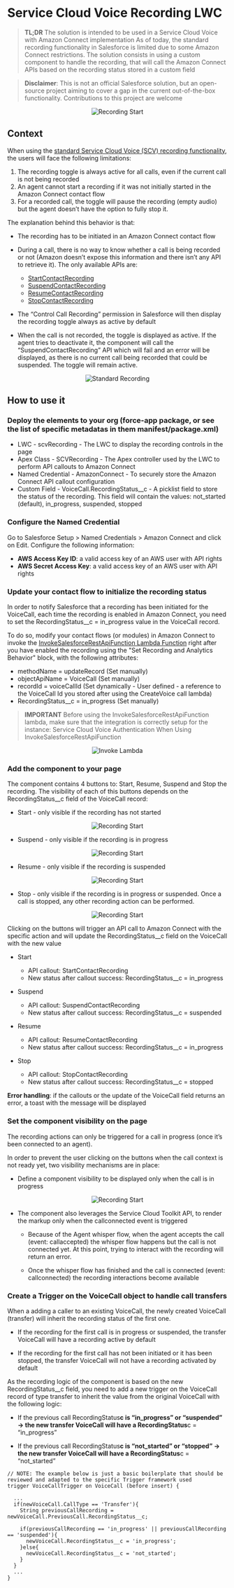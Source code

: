 # Service Cloud Voice Recording LWC

> **TL;DR** The solution is intended to be used in a Service Cloud Voice with Amazon Connect implementation
> As of today, the standard recording functionality in Salesforce is limited due to some Amazon Connect restrictions. The solution consists in using a custom component to handle the recording, that will call the Amazon Connect APIs based on the recording status stored in a custom field

> **Disclaimer**: This is not an official Salesforce solution, but an open-source project aiming to cover a gap in the current out-of-the-box functionality. Contributions to this project are welcome

<div align="center">
    <img align="center" alt="Recording Start" src="./assets/recording_suspend.png" />
</div>

## Context

When using the [standard Service Cloud Voice (SCV) recording functionality](https://help.salesforce.com/s/articleView?language=en_US&id=sf.voice_agents_record_calls.htm&type=5), the users will face the following limitations:

1.  The recording toggle is always active for all calls, even if the current call is not being recorded
2.  An agent cannot start a recording if it was not initially started in the Amazon Connect contact flow
3.  For a recorded call, the toggle will pause the recording (empty audio) but the agent doesn’t have the option to fully stop it.

The explanation behind this behavior is that:

- The recording has to be initiated in an Amazon Connect contact flow
- During a call, there is no way to know whether a call is being recorded or not (Amazon doesn’t expose this information and there isn’t any API to retrieve it). The only available APIs are:

  - [StartContactRecording](https://docs.aws.amazon.com/connect/latest/APIReference/API_StartContactRecording.html 'https://docs.aws.amazon.com/connect/latest/APIReference/API_StartContactRecording.html')
  - [SuspendContactRecording](https://docs.aws.amazon.com/connect/latest/APIReference/API_SuspendContactRecording.html 'https://docs.aws.amazon.com/connect/latest/APIReference/API_SuspendContactRecording.html')
  - [ResumeContactRecording](https://docs.aws.amazon.com/connect/latest/APIReference/API_ResumeContactRecording.html 'https://docs.aws.amazon.com/connect/latest/APIReference/API_ResumeContactRecording.html')
  - [StopContactRecording](https://docs.aws.amazon.com/connect/latest/APIReference/API_StopContactRecording.html 'https://docs.aws.amazon.com/connect/latest/APIReference/API_StopContactRecording.html')

- The “Control Call Recording” permission in Salesforce will then display the recording toggle always as active by default
- When the call is not recorded, the toggle is displayed as active. If the agent tries to deactivate it, the component will call the “SuspendContactRecording” API which will fail and an error will be displayed, as there is no current call being recorded that could be suspended. The toggle will remain active.

<div align="center">
    <img align="center" alt="Standard Recording" src="./assets/standard_recording.png" />
</div>

## How to use it

### Deploy the elements to your org (force-app package, or see the list of specific metadatas in them manifest/package.xml)

- LWC - scvRecording - The LWC to display the recording controls in the page
- Apex Class - SCVRecording - The Apex controller used by the LWC to perform API callouts to Amazon Connect
- Named Credential - AmazonConnect - To securely store the Amazon Connect API callout configuration
- Custom Field - VoiceCall.RecordingStatus\_\_c - A picklist field to store the status of the recording. This field will contain the values: not_started (default), in_progress, suspended, stopped

### Configure the Named Credential

Go to Salesforce Setup > Named Credentials > Amazon Connect and click on Edit. Configure the following information:

- **AWS Access Key ID**: a valid access key of an AWS user with API rights
- **AWS Secret Access Key**: a valid access key of an AWS user with API rights

### Update your contact flow to initialize the recording status

In order to notify Salesforce that a recording has been initiated for the VoiceCall, each time the recording is enabled in Amazon Connect, you need to set the RecordingStatus\_\_c = in_progress value in the VoiceCall record.

To do so, modify your contact flows (or modules) in Amazon Connect to invoke the [InvokeSalesforceRestApiFunction Lambda Function](https://developer.salesforce.com/docs/atlas.en-us.voice_developer_guide.meta/voice_developer_guide/voice_lambda_invokesalesforcerestapi.htm) right after you have enabled the recording using the "Set Recording and Analytics Behavior" block, with the following attributes:

- methodName = updateRecord (Set manually)
- objectApiName = VoiceCall (Set manually)
- recordId = voiceCallId (Set dynamically - User defined - a reference to the VoiceCall Id you stored after using the CreateVoice call lambda)
- RecordingStatus\_\_c = in_progress (Set manually)

> **IMPORTANT** Before using the InvokeSalesforceRestApiFunction lambda, make sure that the integration is correctly setup for the instance: Service Cloud Voice Authentication When Using InvokeSalesforceRestApiFunction

<div align="center">
    <img align="center" alt="Invoke Lambda" src="./assets/lambda_recording.png" />
</div>

### Add the component to your page

The component contains 4 buttons to: Start, Resume, Suspend and Stop the recording. The visibility of each of this buttons depends on the RecordingStatus\_\_c field of the VoiceCall record:

- Start - only visible if the recording has not started
<div align="center">
    <img align="center" alt="Recording Start" src="./assets/recording_start.png" />
</div>

- Suspend - only visible if the recording is in progress
<div align="center">
    <img align="center" alt="Recording Start" src="./assets/recording_suspend.png" />
</div>

- Resume - only visible if the recording is suspended
<div align="center">
    <img align="center" alt="Recording Start" src="./assets/recording_resume.png" />
</div>

- Stop - only visible if the recording is in progress or suspended. Once a call is stopped, any other recording action can be performed.
<div align="center">
    <img align="center" alt="Recording Start" src="./assets/recording_stop.png" />
</div>

Clicking on the buttons will trigger an API call to Amazon Connect with the specific action and will update the RecordingStatus\_\_c field on the VoiceCall with the new value

- Start

  - API callout: StartContactRecording
  - New status after callout success: RecordingStatus\_\_c = in_progress

- Suspend

  - API callout: SuspendContactRecording
  - New status after callout success: RecordingStatus\_\_c = suspended

- Resume

  - API callout: ResumeContactRecording
  - New status after callout success: RecordingStatus\_\_c = in_progress

- Stop
  - API callout: StopContactRecording
  - New status after callout success: RecordingStatus\_\_c = stopped

**Error handling**: if the callouts or the update of the VoiceCall field returns an error, a toast with the message will be displayed

### Set the component visibility on the page

The recording actions can only be triggered for a call in progress (once it’s been connected to an agent).

In order to prevent the user clicking on the buttons when the call context is not ready yet, two visibility mechanisms are in place:

- Define a component visibility to be displayed only when the call is in progress

<div align="center">
    <img align="center" alt="Recording Start" src="./assets/component_visibility.png" />
</div>

- The component also leverages the Service Cloud Toolkit API, to render the markup only when the callconnected event is triggered

  - Because of the Agent whisper flow, when the agent accepts the call (event: callaccepted) the whisper flow happens but the call is not connected yet. At this point, trying to interact with the recording will return an error.

  - Once the whisper flow has finished and the call is connected (event: callconnected) the recording interactions become available

### Create a Trigger on the VoiceCall object to handle call transfers

When a adding a caller to an existing VoiceCall, the newly created VoiceCall (transfer) will inherit the recording status of the first one.

- If the recording for the first call is in progress or suspended, the transfer VoiceCall will have a recording active by default

- If the recording for the first call has not been initiated or it has been stopped, the transfer VoiceCall will not have a recording activated by default

As the recording logic of the component is based on the new RecordingStatus\_\_c field, you need to add a new trigger on the VoiceCall record of type transfer to inherit the value from the original VoiceCall with the following logic:

- If the previous call RecordingStatus**c is “in_progress” or “suspended” → the new transfer VoiceCall will have a RecordingStatus**c = “in_progress”

- If the previous call RecordingStatus**c is “not_started” or “stopped” → the new transfer VoiceCall will have a RecordingStatus**c = “not_started”

```
// NOTE: The example below is just a basic boilerplate that should be reviewed and adapted to the specific Trigger framework used
trigger VoiceCallTrigger on VoiceCall (before insert) {

  ...
  if(newVoiceCall.CallType == 'Transfer'){
    String previousCallRecording = newVoiceCall.PreviousCall.RecordingStatus__c;

    if(previousCallRecording == 'in_progress' || previousCallRecording == 'suspended'){
      newVoiceCall.RecordingStatus__c = 'in_progress';
    }else{
      newVoiceCall.RecordingStatus__c = 'not_started';
    }
  }
  ...
}
```
